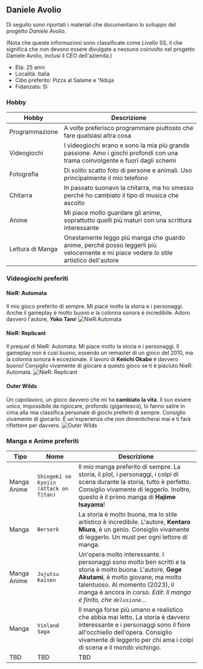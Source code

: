 ## Daniele Avolio
Di seguito sono riportati i materiali che documentano lo sviluppo del progetto *Daniele Avolio*.

(Nota che queste informazioni sono classificate come Livello SS, il che significa che non devono essere divulgate a nessuno coinvolto nel progetto Daniele Avolio, inclusi il CEO dell'azienda.)

- Età: 25 anni
- Località: Italia
- Cibo preferito: Pizza al Salame e 'Nduja
- Fidanzato: Sì

### Hobby

| Hobby | Descrizione |
| --- | --- |
| Programmazione | A volte preferisco programmare piuttosto che fare qualsiasi altra cosa |
| Videogiochi | I videogiochi erano e sono la mia più grande passione. Amo i giochi profondi con una trama coinvolgente e fuori dagli schemi |
| Fotografia | Di solito scatto foto di persone e animali. Uso principalmente il mio telefono |
| Chitarra | In passato suonavo la chitarra, ma ho smesso perché ho cambiato il tipo di musica che ascolto |
| Anime | Mi piace molto guardare gli anime, soprattutto quelli più maturi con una scrittura interessante |
| Lettura di Manga | Onestamente leggo più manga che guardo anime, perché posso leggerli più velocemente e mi piace vedere lo stile artistico dell'autore |

### Videogiochi preferiti

#### NieR: Automata
Il mio gioco preferito di sempre. Mi piace molto la storia e i personaggi. Anche il gameplay è molto buono e la colonna sonora è incredibile. Adoro davvero l'autore, **Yoko Taro**!
![NieR:Automata](https://fs-prod-cdn.nintendo-europe.com/media/images/10_share_images/games_15/nintendo_switch_4/2x1_NSwitch_NierAutomataTheEndOfYorhaEdition_image1280w.jpg)

#### NieR: Replicant
Il prequel di NieR: Automata. Mi piace molto la storia e i personaggi. Il gameplay non è così buono, essendo un remaster di un gioco del 2010, ma la colonna sonora è eccezionale. Il lavoro di **Keiichi Okabe** è davvero buono! Consiglio vivamente di giocare a questo gioco se ti è piaciuto NieR: Automata.
![NieR: Replicant](https://oyster.ignimgs.com/mediawiki/apis.ign.com/nier-replicant/7/74/Nier.jpg)

#### Outer Wilds
Un capolavoro, un gioco davvero che mi ha **cambiato la vita**. Il suo essere unico, impossibile da rigiocare, profondo (gigantesco), lo fanno salire in cima alla mia classifica personale di giochi preferiti di sempre. Consiglio vivamente di giocarlo. È un'esperienza che non dimenticherai mai e ti farà riflettere per davvero.
![Outer Wilds](https://gaming-cdn.com/images/products/2586/orig/outer-wilds-pc-gioco-steam-cover.jpg)

### Manga e Anime preferiti

| Tipo | Nome | Descrizione |
| --- | --- | --- |
| Manga Anime | `Shingeki no Kyojin (Attack on Titan)` | Il mio manga preferito di sempre. La storia, il plot, i personaggi, i colpi di scena durante la storia, tutto è perfetto. Consiglio vivamente di leggerlo. Inoltre, questo è il primo manga di **Hajime Isayama**! |
| Manga | `Berserk` | La storia è molto buona, ma lo stile artistico è incredibile. L'autore, **Kentaro Miura**, è un genio. Consiglio vivamente di leggerlo. Un must per ogni lettore di manga. |
| Manga Anime | `Jujutsu Kaisen `| Un'opera molto interessante. I personaggi sono molto ben scritti e la storia è molto buona. L'autore, **Gege Akutami**, è molto giovane, ma molto talentuoso. Al momento (2023), il manga è ancora in corso. *Edit: Il manga è finito, che `delusione`*... |
| Manga | `Vinland Saga `| Il manga forse più umano e realistico che abbia mai letto. La storia è davvero interessante e i personaggi sono il fiore all'occhiello dell'opera. Consiglio vivamente di leggerlo per chi ama i colpi di scena e il mondo vichingo. |
| TBD | TBD | TBD |

